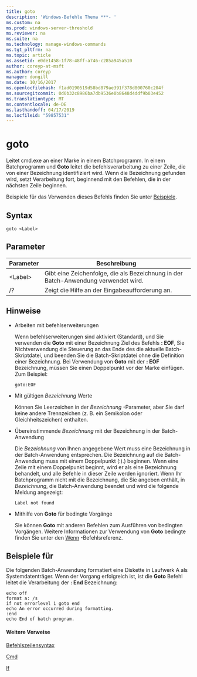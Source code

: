```yaml
---
title: goto
description: 'Windows-Befehle Thema ***- '
ms.custom: na
ms.prod: windows-server-threshold
ms.reviewer: na
ms.suite: na
ms.technology: manage-windows-commands
ms.tgt_pltfrm: na
ms.topic: article
ms.assetid: e0de1458-1f78-48ff-a746-c285a945a510
author: coreyp-at-msft
ms.author: coreyp
manager: dongill
ms.date: 10/16/2017
ms.openlocfilehash: f1ad0190519d58bd879ae391f378d800760c204f
ms.sourcegitcommit: 0d0b32c8986ba7db9536e0b8648d4ddf9b03e452
ms.translationtype: MT
ms.contentlocale: de-DE
ms.lasthandoff: 04/17/2019
ms.locfileid: "59857531"
---
```

# <a name="goto"></a>goto



Leitet cmd.exe an einer Marke in einem Batchprogramm. In einem Batchprogramm und **Goto** leitet die befehlsverarbeitung zu einer Zeile, die von einer Bezeichnung identifiziert wird. Wenn die Bezeichnung gefunden wird, setzt Verarbeitung fort, beginnend mit den Befehlen, die in der nächsten Zeile beginnen.

Beispiele für das Verwenden dieses Befehls finden Sie unter [Beispiele](#BKMK_examples).

## <a name="syntax"></a>Syntax

```
goto <Label> 
```

## <a name="parameters"></a>Parameter

|Parameter|Beschreibung|
|---------|-----------|
|\<Label>|Gibt eine Zeichenfolge, die als Bezeichnung in der Batch-Anwendung verwendet wird.|
|/?|Zeigt die Hilfe an der Eingabeaufforderung an.|

## <a name="remarks"></a>Hinweise

-   Arbeiten mit befehlserweiterungen

    Wenn befehlserweiterungen sind aktiviert (Standard), und Sie verwenden die **Goto** mit einer Bezeichnung Ziel des Befehls **: EOF**, Sie Nichtverwendung die Steuerung an das Ende des die aktuelle Batch-Skriptdatei, und beenden Sie die Batch-Skriptdatei ohne die Definition einer Bezeichnung. Bei Verwendung von **Goto** mit der **: EOF** Bezeichnung, müssen Sie einen Doppelpunkt vor der Marke einfügen. Zum Beispiel:  
    ```
    goto:EOF
    ```  
-   Mit gültigen *Bezeichnung* Werte

    Können Sie Leerzeichen in der *Bezeichnung* -Parameter, aber Sie darf keine andere Trennzeichen (z. B. ein Semikolon oder Gleichheitszeichen) enthalten.
-   Übereinstimmende *Bezeichnung* mit der Bezeichnung in der Batch-Anwendung

    Die *Bezeichnung* von Ihnen angegebene Wert muss eine Bezeichnung in der Batch-Anwendung entsprechen. Die Bezeichnung auf die Batch-Anwendung muss mit einem Doppelpunkt (:).) beginnen. Wenn eine Zeile mit einem Doppelpunkt beginnt, wird er als eine Bezeichnung behandelt, und alle Befehle in dieser Zeile werden ignoriert. Wenn Ihr Batchprogramm nicht mit die Bezeichnung, die Sie angeben enthält, in *Bezeichnung*, die Batch-Anwendung beendet und wird die folgende Meldung angezeigt:  
    ```
    Label not found
    ```  
-   Mithilfe von **Goto** für bedingte Vorgänge

    Sie können **Goto** mit anderen Befehlen zum Ausführen von bedingten Vorgängen. Weitere Informationen zur Verwendung von **Goto** bedingte finden Sie unter den [Wenn](if.md) -Befehlsreferenz.

## <a name="BKMK_examples"></a>Beispiele für

Die folgenden Batch-Anwendung formatiert eine Diskette in Laufwerk A als Systemdatenträger. Wenn der Vorgang erfolgreich ist, ist die **Goto** Befehl leitet die Verarbeitung der **: End** Bezeichnung:
```
echo off
format a: /s
if not errorlevel 1 goto end
echo An error occurred during formatting.
:end
echo End of batch program. 
```

#### <a name="additional-references"></a>Weitere Verweise

[Befehlszeilensyntax](command-line-syntax-key.md)

[Cmd](cmd.md)

[If](if.md)